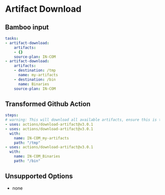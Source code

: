 # Artifact Download

## Bamboo input

```yaml
tasks:
- artifact-download:
    artifacts:
    - {}
    source-plan: IN-COM
- artifact-download:
    artifacts:
    - destination: /tmp
      name: my-artifacts
    - destination: /bin
      name: Binaries
    source-plan: IN-COM
```

## Transformed Github Action

```yaml
steps:
# warning: This will download all available artifacts, ensure this is the correct behavior.
- uses: actions/download-artifact@v3.0.1
- uses: actions/download-artifact@v3.0.1
  with:
    name: IN-COM_my-artifacts
    path: "/tmp"
- uses: actions/download-artifact@v3.0.1
  with:
    name: IN-COM_Binaries
    path: "/bin"
```

## Unsupported Options

- none

